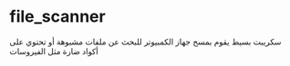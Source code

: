 # file_scanner
 سكريبت بسيط يقوم بمسح جهاز الكمبيوتر للبحث عن ملفات مشبوهة أو تحتوي على أكواد ضارة مثل الفيروسات
